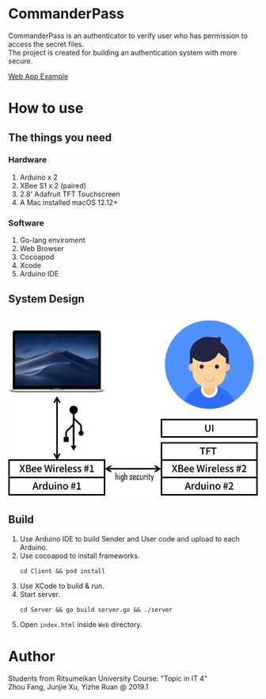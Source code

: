 # CommanderPass
CommanderPass is an authenticator to verify user who has permission to access the secret files.  
The project is created for building an authentication system with more secure.  

[Web App Example](http://fang2hou.github.io/CommanderPass)

# How to use
## The things you need
### Hardware
1. Arduino x 2
2. XBee S1 x 2 (paired)
3. 2.8' Adafruit TFT Touchscreen
4. A Mac installed macOS 12.12+

### Software
1. Go-lang enviroment
2. Web Browser
3. Cocoapod
4. Xcode
5. Arduino IDE

## System Design
![design](docs/design.png)

## Build
1. Use Arduino IDE to build Sender and User code and upload to each Arduino.
2. Use cocoapod to install frameworks.
    ```shell
    cd Client && pod install
    ```
3. Use XCode to build & run.
4. Start server.
    ```shell
    cd Server && go build server.go && ./server
    ```
5. Open `index.html` inside `Web` directory.

# Author
Students from Ritsumeikan University Course: "Topic in IT 4"  
Zhou Fang, Junjie Xu, Yizhe Ruan @ 2019.1
